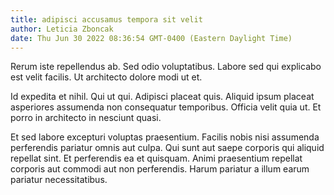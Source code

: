 ```yaml
---
title: adipisci accusamus tempora sit velit
author: Leticia Zboncak
date: Thu Jun 30 2022 08:36:54 GMT-0400 (Eastern Daylight Time)
---
```

Rerum iste repellendus ab. Sed odio voluptatibus. Labore sed qui explicabo est velit facilis. Ut architecto dolore modi ut et.

 Id expedita et nihil. Qui ut qui. Adipisci placeat quis. Aliquid ipsum placeat asperiores assumenda non consequatur temporibus. Officia velit quia ut. Et porro in architecto in nesciunt quasi.

 Et sed labore excepturi voluptas praesentium. Facilis nobis nisi assumenda perferendis pariatur omnis aut culpa. Qui sunt aut saepe corporis qui aliquid repellat sint. Et perferendis ea et quisquam. Animi praesentium repellat corporis aut commodi aut non perferendis. Harum pariatur a illum earum pariatur necessitatibus.